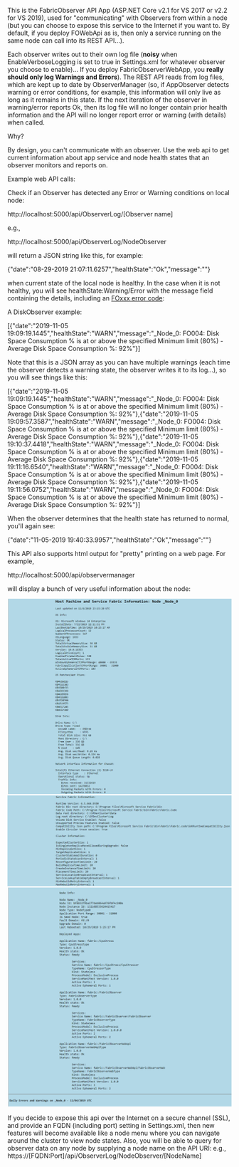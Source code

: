 This is the FabricObserver API App (ASP.NET Core v2.1 for VS 2017 or v2.2 for VS 2019), used for "communicating" with Observers from within a node (but you can choose to expose this service to the Internet if you want to. By default, if you deploy FOWebApi as is, then only a service running on the same node can call into its REST API...). 

Each observer writes out to their own log file (**noisy** when EnableVerboseLogging is set to true in Settings.xml for whatever observer you choose to enable)... If you deploy FabricObserverWebApp, you **really should only log Warnings and Errors**). The REST API reads from log files, which are kept up to date by ObserverManager (so, if AppObserver detects warning or error conditions, for example, this information will only live as long as it remains in this state. If the next iteration of the observer in warning/error reports Ok, then its log file will no longer contain prior health information and the API will no longer report error or warning (with details) when called. 

Why?  

By design, you can't communicate with an observer. Use the web api to get current information about app service and node health states that an observer monitors and reports on.


Example web API calls:

Check if an Observer has detected any Error or Warning conditions on local node:  

http://localhost:5000/api/ObserverLog/[Observer name]

e.g., 

http://localhost:5000/api/ObserverLog/NodeObserver

will return a JSON string like this, for example:

{"date":"08-29-2019 21:07:11.6257","healthState":"Ok","message":""} 

when current state of the local node is healthy. In the case when it is not healthy, you will see healthState:Warning/Error with the message field containing the details, including an [FOxxx error code](/Documentation/ErrorCodes.md): 

A DiskObserver example:  

[{"date":"2019-11-05 19:09:19.1445","healthState":"WARN","message":"_Node_0: FO004: Disk Space Consumption % is at or above the specified Minimum limit (80%) - Average Disk Space Consumption %: 92%"}]  

Note that this is a JSON array as you can have multiple warnings (each time the observer detects a warning state, the observer writes it to its log...), so you will see things like this:  

[{"date":"2019-11-05 19:09:19.1445","healthState":"WARN","message":"_Node_0: FO004: Disk Space Consumption % is at or above the specified Minimum limit (80%) - Average Disk Space Consumption %: 92%"},{"date":"2019-11-05 19:09:57.3587","healthState":"WARN","message":"_Node_0: FO004: Disk Space Consumption % is at or above the specified Minimum limit (80%) - Average Disk Space Consumption %: 92%"},{"date":"2019-11-05 19:10:37.4418","healthState":"WARN","message":"_Node_0: FO004: Disk Space Consumption % is at or above the specified Minimum limit (80%) - Average Disk Space Consumption %: 92%"},{"date":"2019-11-05 19:11:16.6540","healthState":"WARN","message":"_Node_0: FO004: Disk Space Consumption % is at or above the specified Minimum limit (80%) - Average Disk Space Consumption %: 92%"},{"date":"2019-11-05 19:11:56.0752","healthState":"WARN","message":"_Node_0: FO004: Disk Space Consumption % is at or above the specified Minimum limit (80%) - Average Disk Space Consumption %: 92%"}]  

When the observer determines that the health state has returned to normal, you'll again see:  

{"date":"11-05-2019 19:40:33.9957","healthState":"Ok","message":""}  


This API also supports html output for "pretty" printing on a web page. For example, 

http://localhost:5000/api/observermanager

will display a bunch of very useful information about the node:  

![alt text](/Documentation/Images/Page1.png "")  
![alt text](/Documentation/Images/Page2.png "")  
![alt text](/Documentation/Images/Page3.png "")  

If you decide to expose this api over the Internet on a secure channel (SSL), and provide an FQDN (including port) setting in Settings.xml, then new features will become available like a node menu where you can navigate around the cluster to view node states. Also, you will be able to query for observer data on any node by supplying a node name on the API URI: e.g., https://[FQDN:Port]/api/ObserverLog/NodeObserver/[NodeName]
